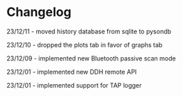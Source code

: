 # Changelog

23/12/11 - moved history database from sqlite to pysondb

23/12/10 - dropped the plots tab in favor of graphs tab

23/12/09 - implemented new Bluetooth passive scan mode

23/12/01 - implemented new DDH remote API

23/12/01 - implemented support for TAP logger
